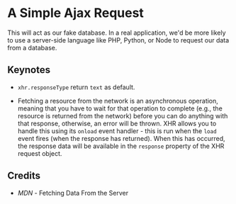 # A Simple Ajax Request

This will act as our fake database. In a real application, we'd be more likely to use a server-side language like PHP, Python, or Node to request our data from a database.

## Keynotes

* `xhr.responseType` return `text` as default.

* Fetching a resource from the network is an asynchronous operation, meaning that you have to wait for that operation to complete (e.g., the resource is returned from the network) before you can do anything with that response, otherwise, an error will be thrown. XHR allows you to handle this using its `onload` event handler - this is run when the `load` event fires (when the response has returned). When this has occurred, the response data will be available in the `response` property of the XHR request object. 

## Credits

- _MDN_ - Fetching Data From the Server
